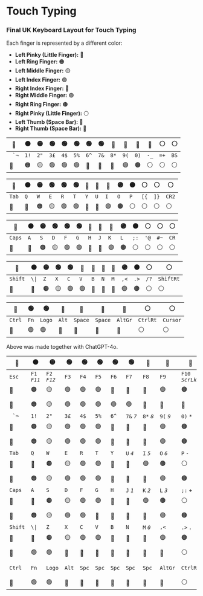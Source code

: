 # Touch Typing
### Final UK Keyboard Layout for Touch Typing

Each finger is represented by a different color:

- **Left Pinky (Little Finger):** 🔴
- **Left Ring Finger:** 🟠
- **Left Middle Finger:** 🟡
- **Left Index Finger:** 🟢
- **Right Index Finger:** 🔵
- **Right Middle Finger:** 🟣
- **Right Ring Finger:** 🟤
- **Right Pinky (Little Finger):** ⚪
- **Left Thumb (Space Bar):** 🔳
- **Right Thumb (Space Bar):** 🔲

|  🔴  | 🟠 | 🟡 | 🟢 | 🟢 | 🟢 | 🟢 | 🟢 | 🔵 | 🔵 | 🔵 | 🔵 | ⚪ | ⚪ |
|------|-----|-----|-----|-----|-----|-----|-----|-----|-----|-----|-----|-----|-----|
|  `` `¬`` | `1!` | `2"` | `3£` | `4$` | `5%` | `6^` | `7&` | `8*` | `9(` | `0)` | `-_` | `=+` | `BS` |
| 🔴       | 🟠   | 🟡   | 🟢   | 🟢   | 🟢   | 🔵   | 🔵   | 🔵   | 🟣   | 🟤   | ⚪   | ⚪   | ⚪   |

| 🔴  | 🟠 | 🟡 | 🟢 | 🟢 | 🟢 | 🔵 | 🔵 | 🔵 | 🟣 | 🟤 | ⚪ | ⚪ | ⚪ |
|------|-----|-----|-----|-----|-----|-----|-----|-----|-----|-----|-----|-----|-----|
|  `Tab` | `Q` | `W` | `E` | `R` | `T` | `Y` | `U` | `I` | `O` | `P` | `[{` | `]}` | `CR2` |
| 🔴     | 🔴   | 🟠   | 🟡   | 🟢   | 🟢   | 🔵   | 🔵   | 🟣   | 🟤   | ⚪   | ⚪      | ⚪   | ⚪   |

| 🔴  | 🟠 | 🟡 | 🟢 | 🟢 | 🟢 | 🔵 | 🔵 | 🔵 | 🟣 | 🟤 | ⚪ | ⚪ | ⚪ |
|------|-----|-----|-----|-----|-----|-----|-----|-----|-----|-----|-----|-----|-----|
|  `Caps` | `A` | `S` | `D` | `F` | `G` | `H` | `J` | `K` | `L` | `;:` | `'@` | `#~` | `CR` |
| 🔴    | 🔴   | 🟠   | 🟡   | 🟢   | 🟢   | 🔵   | 🔵   | 🟣   | 🟤   | ⚪   | ⚪  | ⚪ | ⚪ |

| 🔴  | 🟠 | 🟡 | 🟢 | 🟢 | 🔵 | 🔵 | 🔵 | 🔵 | 🟣 | 🟤 | ⚪ | ⚪ |
|------|-----|-----|-----|-----|-----|-----|-----|-----|-----|-----|-----|-----|
| `Shift` | `\\|` | `Z` | `X` | `C` | `V` | `B` | `N` | `M` | `,<` | `.>` | `/?` | `ShiftRt` |
| 🔴     | 🔴   | 🟠   | 🟡   | 🟢   | 🟢   | 🔵   | 🔵   | 🔵   | 🟣   | 🟤   | ⚪   | ⚪     |

| 🔴 | 🟢 | 🟢 | 🔳 | 🔳 | 🔲 | 🔵 | ⚪ | ⚪ |
|----|----|----|----|----|----|----|----|----|
| `Ctrl` | `Fn` | `Logo` | `Alt` | `Space` | `Space` | `AltGr` | `CtrlRt` | `Cursor` |
| 🔴  | 🟢    | 🟢     | 🔳    | 🔳   | 🔲   | 🔵       | ⚪      | ⚪      |

Above was made together with ChatGPT-4o.

| 🔴 | 🟠 | 🟡 | 🟢 | 🟢 | 🟢 | 🟢 | 🟢 | 🔵 | 🔵 | 🔵 | 🔵 | ⚪ | ⚪ |
|----|----|----|----|----|----|----|----|----|----|----|----|----|----|
| `Esc` | `F1` _`F11`_ | `F2` _`F12`_ | `F3` | `F4` | `F5` | `F6` | `F7` | `F8` | `F9` | `F10` _`ScrLk`_ | `NumLk` | `PrtScn` _`SysRq`_ | `Del` _`Ins`_ |
| 🔴 | 🟠 | 🟡 | 🟢 | 🟢 | 🟢 | 🔵 | 🔵 | 🔵 | 🟣 | 🟤 | ⚪ | ⚪ | ⚪ |
| | | | | | | | | | | | | | |
| 🔴 | 🟠 | 🟡 | 🟢 | 🟢 | 🟢 | 🟢 | 🟢 | 🔵 | 🔵 | 🔵 | 🔵 | ⚪ | ⚪ |
| `` `¬`` | `1!` | `2"` | `3£` | `4$` | `5%` | `6^` | `7&`&nbsp;_`7`_ | `8*`&nbsp;_`8`_ | `9(`&nbsp;_`9`_ | `0)`&nbsp;_`*`_ | `-_` | `=+` | `BS` |
| 🔴 | 🟠 | 🟡 | 🟢 | 🟢 | 🟢 | 🔵 | 🔵 | 🔵 | 🟣 | 🟤 | ⚪ | ⚪ | ⚪ |
| | | | | | | | | | | | | | |
| 🔴 | 🟠 | 🟡 | 🟢 | 🟢 | 🟢 | 🔵 | 🔵 | 🔵 | 🟣 | 🟤 | ⚪ | ⚪ | ⚪ |
|  `Tab` | `Q` | `W` | `E` | `R` | `T` | `Y` | `U` _`4`_ | `I` _`5`_ | `O` _`6`_ | `P` _`-`_ | `[{` | `]}` | `CR2` |
| 🔴 | 🔴 | 🟠 | 🟡 | 🟢 | 🟢 | 🔵 | 🔵 | 🟣 | 🟤 | ⚪ | ⚪ | ⚪ | ⚪ |
| | | | | | | | | | | | | | |
| 🔴 | 🟠 | 🟡 | 🟢 | 🟢 | 🟢 | 🔵 | 🔵 | 🔵 | 🟣 | 🟤 | ⚪ | ⚪ | ⚪ |
|  `Caps` | `A` | `S` | `D` | `F` | `G` | `H` | `J` _`1`_ | `K` _`2`_ | `L` _`3`_ | `;:` _`+`_ | `'@` | `#~` | `CR` |
| 🔴 | 🔴 | 🟠 | 🟡 | 🟢 | 🟢 | 🔵 | 🔵 | 🟣 | 🟤 | ⚪ | ⚪ | ⚪ | ⚪ |
| | | | | | | | | | | | | | |
| 🔴 | 🟠 | 🟡 | 🟢 | 🟢 | 🔵 | 🔵 | 🔵 | 🔵 | 🟣 | 🟤 | ⚪ | ⚪ | ⚪ |
| `Shift` | `\\|` | `Z` | `X` | `C` | `V` | `B` | `N` | `M` _`0`_ | `,<` | `.>` _`.`_ | `/?` _`/`_ | `ShRt` | `ShRt2` |
| 🔴 | 🔴 | 🟠 | 🟡 | 🟢 | 🟢 | 🔵 | 🔵 | 🔵 | 🟣 | 🟤 | ⚪ | ⚪ | ⚪ |
| | | | | | | | | | | | | | |
| 🔴 | 🟢 | 🟢 | 🔳 | 🔳 | 🔲 | 🔲 | 🔲 | 🔲 | 🔵 | ⚪ | ⚪ | ⚪ | ⚪ |
| `Ctrl` | `Fn` | `Logo` | `Alt` | `Spc` | `Spc` | `Spc` | `Spc` | `Spc` | `AltGr` | `CtrlRt` | `←`&nbsp;_`Home`_ | `↑`&nbsp;_`PgUp`_ `↓`&nbsp;_`PgDn`_ | `→`&nbsp;_`End`_ |
| 🔴 | 🟢 | 🟢 | 🔳 | 🔳 | 🔲 | 🔲 | 🔲 | 🔲 | 🔵 | ⚪ | ⚪ | ⚪ | ⚪ |
